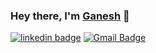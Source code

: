### Hey there, I'm [Ganesh](https://github.com/VasireddyGanesh) 👋

[![linkedin badge](https://img.shields.io/badge/VasireddyGanesh-30302f?style=flat&logo=linkedin)](https://www.linkedin.com/in/vasireddy-ganesh-1a9b09197/)
[![Gmail Badge](https://img.shields.io/badge/VasireddyGanesh-30302f?style=flat&logo=gmail)](mailto:vasireddi.ganesh.8@gmail.com)

